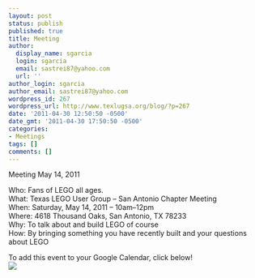 ```yaml
---
layout: post
status: publish
published: true
title: Meeting
author:
  display_name: sgarcia
  login: sgarcia
  email: sastrei87@yahoo.com
  url: ''
author_login: sgarcia
author_email: sastrei87@yahoo.com
wordpress_id: 267
wordpress_url: http://www.texlugsa.org/blog/?p=267
date: '2011-04-30 12:50:50 -0500'
date_gmt: '2011-04-30 17:50:50 -0500'
categories:
- Meetings
tags: []
comments: []
---
```

<p>Meeting May 14, 2011</p>
<p>Who: Fans of LEGO all ages.<br />
What: Texas LEGO User Group &ndash; San Antonio Chapter Meeting<br />
When: Saturday, May 14, 2011 &ndash; 10am&ndash;12pm<br />
Where: 4618 Thousand Oaks, San Antonio, TX 78233<br />
Why: To talk about and build LEGO of course<br />
How: By bringing something you have recently built and your questions about LEGO</p>
<p>To add this event to your Google Calendar, click below!<br />
<a target="_blank" href="https://www.google.com/calendar/event?action=TEMPLATE&tmeid=dWNzcThwZG9sOGNjYzFwMWx0djVqb2JrOXNfMjAxMTA1MTRUMTUwMDAwWiBiNnY0bHI5djhkdXJzY3ZnajFxYzZvdGViZ0Bn&tmsrc=b6v4lr9v8durscvgj1qc6otebg%40group.calendar.google.com"><img border="0" src="http://www.google.com/calendar/images/ext/gc_button1_en.gif"/></a></p>
